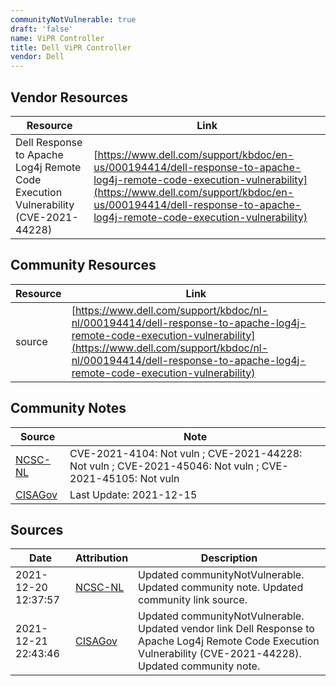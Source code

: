 ```yaml
---
communityNotVulnerable: true
draft: 'false'
name: ViPR Controller
title: Dell ViPR Controller
vendor: Dell
---
```


## Vendor Resources
| Resource | Link |
| --- | --- |
| Dell Response to Apache Log4j Remote Code Execution Vulnerability (CVE-2021-44228) | [https://www.dell.com/support/kbdoc/en-us/000194414/dell-response-to-apache-log4j-remote-code-execution-vulnerability](https://www.dell.com/support/kbdoc/en-us/000194414/dell-response-to-apache-log4j-remote-code-execution-vulnerability) |

## Community Resources
| Resource | Link |
| --- | --- |
| source | [https://www.dell.com/support/kbdoc/nl-nl/000194414/dell-response-to-apache-log4j-remote-code-execution-vulnerability](https://www.dell.com/support/kbdoc/nl-nl/000194414/dell-response-to-apache-log4j-remote-code-execution-vulnerability) |

## Community Notes
| Source | Note |
| --- | --- |
| [NCSC-NL](https://github.com/NCSC-NL/log4shell/blob/main/software/README.md) | CVE-2021-4104: Not vuln ; CVE-2021-44228: Not vuln ; CVE-2021-45046: Not vuln ; CVE-2021-45105: Not vuln </ul> |
| [CISAGov](https://raw.githubusercontent.com/cisagov/log4j-affected-db/develop/README.md) | Last Update: 2021-12-15 |

## Sources
| Date | Attribution | Description |
| --- | --- | --- |
| 2021-12-20 12:37:57 | [NCSC-NL](https://github.com/NCSC-NL/log4shell/blob/main/software/README.md) | Updated communityNotVulnerable. Updated community note. Updated community link source.  |
| 2021-12-21 22:43:46 | [CISAGov](https://raw.githubusercontent.com/cisagov/log4j-affected-db/develop/README.md) | Updated communityNotVulnerable. Updated vendor link Dell Response to Apache Log4j Remote Code Execution Vulnerability (CVE-2021-44228). Updated community note.  |

